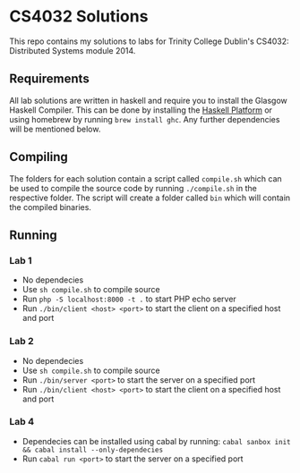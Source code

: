 CS4032 Solutions
================

This repo contains my solutions to labs for Trinity College Dublin's CS4032: Distributed Systems
module 2014.

## Requirements

All lab solutions are written in haskell and require you to install the Glasgow Haskell Compiler. This can be done by installing the [Haskell Platform](https://www.haskell.org/platform/) or using homebrew by running ```brew install ghc```. Any further dependencies will be mentioned below.

## Compiling

The folders for each solution contain a script called ```compile.sh``` which can be used to compile the source code by running ```./compile.sh``` in the respective folder. The script will create a folder called ```bin``` which will contain the compiled binaries.

## Running

### Lab 1

- No dependecies
- Use `sh compile.sh` to compile source
- Run ```php -S localhost:8000 -t .``` to start PHP echo server
- Run ```./bin/client <host> <port>``` to start the client on a specified host and port

### Lab 2

- No dependecies
- Use `sh compile.sh` to compile source
- Run ```./bin/server <port>``` to start the server on a specified port
- Run ```./bin/client <host> <port>``` to start the client on a specified host and port

### Lab 4

- Dependecies can be installed using cabal by running: 
```cabal sanbox init && cabal install --only-dependecies```
- Run ```cabal run <port>``` to start the server on a specified port
